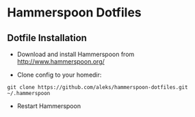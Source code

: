 # Hammerspoon Dotfiles

## Dotfile Installation

* Download and install Hammerspoon from http://www.hammerspoon.org/

* Clone config to your homedir:

```
git clone https://github.com/aleks/hammerspoon-dotfiles.git ~/.hammerspoon
```

* Restart Hammerspoon
